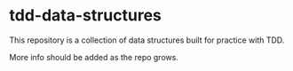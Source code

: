 # tdd-data-structures
This repository is a collection of data structures built for practice with TDD. 

More info should be added as the repo grows.
